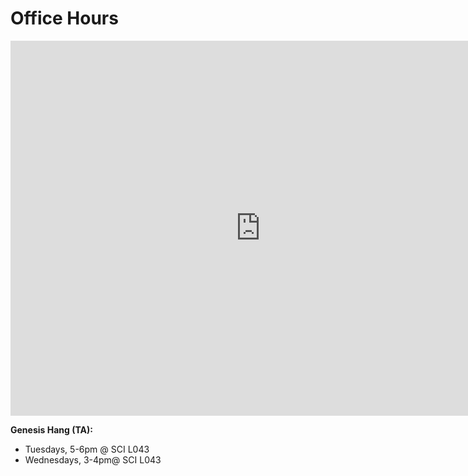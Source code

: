 # Office Hours

<iframe src="https://calendar.google.com/calendar/embed?height=600&wkst=2&ctz=America%2FNew_York&showPrint=0&mode=AGENDA&src=Y183YjQwZWM0ZjY0MjgzYmU5Zjc1OTE4M2MzYmNmMWZmZjQ4MTY1MjdkMWRiN2FlZTlhZTAyZDVjNTEzOGRkYTg4QGdyb3VwLmNhbGVuZGFyLmdvb2dsZS5jb20&color=%23f09300" style="border-width:0" width="800" height="600" frameborder="0" scrolling="no"></iframe>


**Genesis Hang (TA):** 
* Tuesdays, 5-6pm @ SCI L043
* Wednesdays, 3-4pm@ SCI L043
